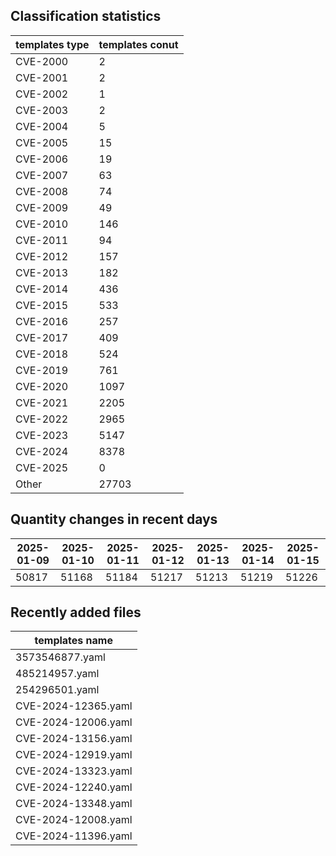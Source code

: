 ## Classification statistics
| templates type | templates conut | 
| --- | --- |
| CVE-2000 | 2 |
| CVE-2001 | 2 |
| CVE-2002 | 1 |
| CVE-2003 | 2 |
| CVE-2004 | 5 |
| CVE-2005 | 15 |
| CVE-2006 | 19 |
| CVE-2007 | 63 |
| CVE-2008 | 74 |
| CVE-2009 | 49 |
| CVE-2010 | 146 |
| CVE-2011 | 94 |
| CVE-2012 | 157 |
| CVE-2013 | 182 |
| CVE-2014 | 436 |
| CVE-2015 | 533 |
| CVE-2016 | 257 |
| CVE-2017 | 409 |
| CVE-2018 | 524 |
| CVE-2019 | 761 |
| CVE-2020 | 1097 |
| CVE-2021 | 2205 |
| CVE-2022 | 2965 |
| CVE-2023 | 5147 |
| CVE-2024 | 8378 |
| CVE-2025 | 0 |
| Other | 27703 |
## Quantity changes in recent days
|2025-01-09 | 2025-01-10 | 2025-01-11 | 2025-01-12 | 2025-01-13 | 2025-01-14 | 2025-01-15|
|--- | ------ | ------ | ------ | ------ | ------ | ---|
|50817 | 51168 | 51184 | 51217 | 51213 | 51219 | 51226|
## Recently added files
| templates name | 
| --- |
| 3573546877.yaml |
| 485214957.yaml |
| 254296501.yaml |
| CVE-2024-12365.yaml |
| CVE-2024-12006.yaml |
| CVE-2024-13156.yaml |
| CVE-2024-12919.yaml |
| CVE-2024-13323.yaml |
| CVE-2024-12240.yaml |
| CVE-2024-13348.yaml |
| CVE-2024-12008.yaml |
| CVE-2024-11396.yaml |
